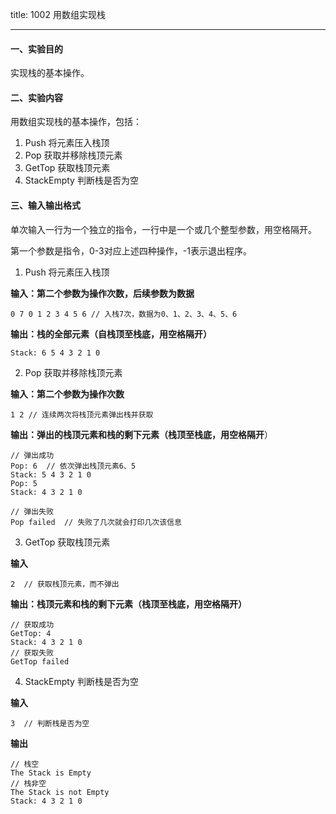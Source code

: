 title: 1002 用数组实现栈

---

#### 一、实验目的

实现栈的基本操作。

#### 二、实验内容

用数组实现栈的基本操作，包括：

1. Push 将元素压入栈顶
2. Pop 获取并移除栈顶元素
3. GetTop 获取栈顶元素
4. StackEmpty 判断栈是否为空

#### 三、输入输出格式

单次输入一行为一个独立的指令，一行中是一个或几个整型参数，用空格隔开。

第一个参数是指令，0-3对应上述四种操作，-1表示退出程序。

1. Push 将元素压入栈顶

**输入：第二个参数为操作次数，后续参数为数据**

```
0 7 0 1 2 3 4 5 6 // 入栈7次，数据为0、1、2、3、4、5、6
```

**输出：栈的全部元素（自栈顶至栈底，用空格隔开）**

```
Stack: 6 5 4 3 2 1 0
```

2. Pop 获取并移除栈顶元素

**输入：第二个参数为操作次数**

```
1 2 // 连续两次将栈顶元素弹出栈并获取
```

**输出：弹出的栈顶元素和栈的剩下元素（栈顶至栈底，用空格隔开**）

```
// 弹出成功
Pop: 6  // 依次弹出栈顶元素6、5
Stack: 5 4 3 2 1 0
Pop: 5
Stack: 4 3 2 1 0

// 弹出失败
Pop failed  // 失败了几次就会打印几次该信息
```

3. GetTop 获取栈顶元素

**输入**

```
2  // 获取栈顶元素，而不弹出
```

**输出：栈顶元素和栈的剩下元素（栈顶至栈底，用空格隔开）**

```
// 获取成功
GetTop: 4
Stack: 4 3 2 1 0
// 获取失败
GetTop failed
```

4. StackEmpty 判断栈是否为空

**输入**

```
3  // 判断栈是否为空
```

**输出**

```
// 栈空
The Stack is Empty
// 栈非空
The Stack is not Empty
Stack: 4 3 2 1 0
```